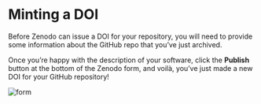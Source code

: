 # Minting a DOI

Before Zenodo can issue a DOI for your repository, you will need to provide some information about the GitHub repo that you’ve just archived.

Once you’re happy with the description of your software, click the **Publish** button at the bottom of the Zenodo form, and voilà, you’ve just made a new DOI for your GitHub repository!

![form](https://guides.github.com/activities/citable-code/zenodo-form.png)

